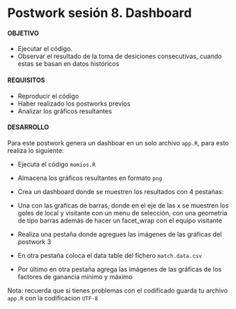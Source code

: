 
# Postwork sesión 8. Dashboard 

#### OBJETIVO

- Ejecutar el código. 
- Observar el resultado de la toma de desiciones consecutivas, cuando estas se basan en datos históricos 

#### REQUISITOS

- Reproducir el código 
- Haber realizado los postworks previos 
- Analizar los gráficos resultantes

#### DESARROLLO

Para este postwork genera un dashboar en un solo archivo `app.R`, para esto realiza lo siguiente: 

- Ejecuta el código `momios.R`

- Almacena los gráficos resultantes en formato `png` 

- Crea un dashboard donde se muestren los resultados con 4 pestañas:
   
- Una con las gráficas de barras, donde en el eje de las x se muestren los goles de local y visitante con un menu de selección, con una geometria de tipo barras además de hacer un facet_wrap con el equipo visitante
   
- Realiza una pestaña donde agregues las imágenes de las gráficas del postwork 3
    
- En otra pestaña coloca el data table del fichero `match.data.csv` 
    
- Por último en otra pestaña agrega las imágenes de las gráficas de los factores de ganancia mínimo y máximo

Nota: recuerda que si tienes problemas con el codificado guarda tu archivo `app.R` con la codificacion `UTF-8`
    



